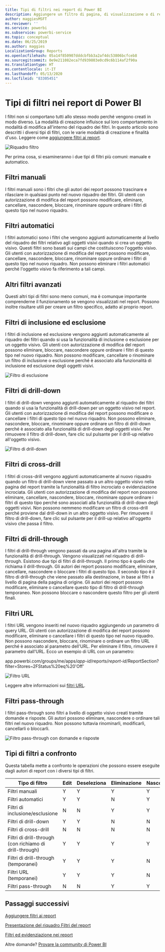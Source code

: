 ```yaml
---
title: Tipi di filtri nei report di Power BI
description: Aggiungere un filtro di pagina, di visualizzazione o di report a un report in Power BI
author: maggiesMSFT
ms.reviewer: ''
ms.service: powerbi
ms.subservice: powerbi-service
ms.topic: conceptual
ms.date: 06/25/2019
ms.author: maggies
LocalizationGroup: Reports
ms.openlocfilehash: 05a14f850907dddcbfbb3a2af4dc53806bcfceb8
ms.sourcegitcommit: 0e9e211082eca7fd939803e0cd9c6b114af2f90a
ms.translationtype: HT
ms.contentlocale: it-IT
ms.lasthandoff: 05/13/2020
ms.locfileid: "83305451"
---
```

# <a name="types-of-filters-in-power-bi-reports"></a>Tipi di filtri nei report di Power BI

I filtri non si comportano tutti allo stesso modo perché vengono creati in modo diverso. La modalità di creazione influisce sul loro comportamento in modalità di modifica all'interno del riquadro dei filtri. In questo articolo sono descritti i diversi tipi di filtri, con le varie modalità di creazione e finalità d'uso. Leggere come [aggiungere filtri ai report](power-bi-report-add-filter.md). 

![Riquadro filtro](media/power-bi-report-filter-types/power-bi-filter-pane.png)

Per prima cosa, si esamineranno i due tipi di filtri più comuni: manuale e automatico.

## <a name="manual-filters"></a>Filtri manuali 

I filtri manuali sono i filtri che gli autori dei report possono trascinare e rilasciare in qualsiasi punto nel nuovo riquadro dei filtri. Gli utenti con autorizzazione di modifica del report possono modificare, eliminare, cancellare, nascondere, bloccare, rinominare oppure ordinare i filtri di questo tipo nel nuovo riquadro.

## <a name="automatic-filters"></a>Filtri automatici 

I filtri automatici sono i filtri che vengono aggiunti automaticamente al livello del riquadro dei filtri relativo agli oggetti visivi quando si crea un oggetto visivo. Questi filtri sono basati sui campi che costituiscono l'oggetto visivo. Gli utenti con autorizzazione di modifica del report possono modificare, cancellare, nascondere, bloccare, rinominare oppure ordinare i filtri di questo tipo nel nuovo riquadro. Non possono eliminare i filtri automatici perché l'oggetto visivo fa riferimento a tali campi.

## <a name="more-advanced-filters"></a>Altri filtri avanzati

Questi altri tipi di filtri sono meno comuni, ma è comunque importante comprenderne il funzionamento se vengono visualizzati nel report. Possono inoltre risultare utili per creare un filtro specifico, adatto al proprio report.

## <a name="include-and-exclude-filters"></a>Filtri di inclusione ed esclusione

I filtri di inclusione ed esclusione vengono aggiunti automaticamente al riquadro dei filtri quando si usa la funzionalità di inclusione o esclusione per un oggetto visivo. Gli utenti con autorizzazione di modifica del report possono eliminare, bloccare, nascondere oppure ordinare i filtri di questo tipo nel nuovo riquadro. Non possono modificare, cancellare o rinominare un filtro di inclusione o esclusione perché è associato alla funzionalità di inclusione ed esclusione degli oggetti visivi.

![Filtro di esclusione](media/power-bi-report-filter-types/power-bi-filters-exclude.png)

## <a name="drill-down-filters"></a>Filtri di drill-down

I filtri di drill-down vengono aggiunti automaticamente al riquadro dei filtri quando si usa la funzionalità di drill-down per un oggetto visivo nel report. Gli utenti con autorizzazione di modifica del report possono modificare o cancellare i filtri di questo tipo nel nuovo riquadro. Non possono eliminare, nascondere, bloccare, rinominare oppure ordinare un filtro di drill-down perché è associato alla funzionalità di drill-down degli oggetti visivi. Per rimuovere il filtro di drill-down, fare clic sul pulsante per il drill-up relativo all'oggetto visivo.

![Filtro di drill-down](media/power-bi-report-filter-types/power-bi-filters-drill-down.png)

## <a name="cross-drill-filters"></a>Filtri di cross-drill

I filtri di cross-drill vengono aggiunti automaticamente al nuovo riquadro quando un filtro di drill-down viene passato a un altro oggetto visivo nella pagina del report tramite la funzionalità di filtro incrociato o evidenziazione incrociata. Gli utenti con autorizzazione di modifica del report non possono eliminare, cancellare, nascondere, bloccare, rinominare oppure ordinare i filtri di questo tipo perché sono associati alla funzionalità di drill-down degli oggetti visivi. Non possono nemmeno modificare un filtro di cross-drill perché proviene dal drill-down in un altro oggetto visivo. Per rimuovere il filtro di drill-down, fare clic sul pulsante per il drill-up relativo all'oggetto visivo che passa il filtro.

## <a name="drillthrough-filters"></a>Filtri di drill-through

I filtri di drill-through vengono passati da una pagina all'altra tramite la funzionalità di drill-through. Vengono visualizzati nel riquadro di drill-through. Esistono due tipi di filtri di drill-through. Il primo tipo è quello che richiama il drill-through. Gli autori dei report possono modificare, eliminare, cancellare, nascondere o bloccare i filtri di questo tipo. Il secondo tipo è il filtro di drill-through che viene passato alla destinazione, in base ai filtri a livello di pagina della pagina di origine. Gli autori dei report possono modificare, eliminare o cancellare questo tipo di filtro di drill-through temporaneo. Non possono bloccare o nascondere questo filtro per gli utenti finali.

## <a name="url-filters"></a>Filtri URL

I filtri URL vengono inseriti nel nuovo riquadro aggiungendo un parametro di query URL. Gli utenti con autorizzazione di modifica del report possono modificare, eliminare o cancellare i filtri di questo tipo nel nuovo riquadro. Non possono nascondere, bloccare, rinominare o ordinare un filtro URL perché è associato al parametro dell'URL. Per eliminare il filtro, rimuovere il parametro dall'URL. Ecco un esempio di URL con un parametro:

app.powerbi.com/groups/me/apps/*app-id*/reports/*report-id*/ReportSection?filter=Stores~2FStatus%20eq%20'Off'

![Filtro URL](media/power-bi-report-filter-types/power-bi-filter-url.png)

Leggere altre informazioni sui [filtri URL](../collaborate-share/service-url-filters.md).

## <a name="pass-through-filters"></a>Filtri pass-through

I filtri pass-through sono filtri a livello di oggetto visivo creati tramite domande e risposte. Gli autori possono eliminare, nascondere o ordinare tali filtri nel nuovo riquadro. Non possono tuttavia rinominarli, modificarli, cancellarli o bloccarli.

![Filtro pass-through con domande e risposte](media/power-bi-report-filter-types/power-bi-filters-qna.png)

## <a name="comparing-filter-types"></a>Tipi di filtri a confronto

Questa tabella mette a confronto le operazioni che possono essere eseguite dagli autori di report con i diversi tipi di filtri.

| Tipo di filtro | Edit | Deseleziona | Eliminazione | Nascondi | Lock | Ordinamento | Rinomina |
|----|----|----|----|----|----|----|----|
| Filtri manuali | Y | Y | Y | Y | Y | Y | Y |
| Filtri automatici | Y | Y | N | Y | Y | Y | Y |
| Filtri di inclusione/esclusione | N | N | Y | Y | Y | Y | N |
| Filtri di drill-down | Y | Y | N | N | N | N | N |
| Filtri di cross-drill | N | N | N | N | N | N | N |
| Filtri di drill-through (con richiamo di drill-through) | Y | Y | Y | Y | Y | N | N |
| Filtri di drill-through (temporanei) | Y | Y | Y | N | N | N | N |
| Filtri URL (temporanei) | Y | Y | Y | N | N | N | N |
| Filtri pass-through | N | N | Y | Y | N | Y | N |



## <a name="next-steps"></a>Passaggi successivi

[Aggiungere filtri ai report](power-bi-report-add-filter.md)

[Presentazione del riquadro Filtri del report](../consumer/end-user-report-filter.md)

[Filtri ed evidenziazione nei report](power-bi-reports-filters-and-highlighting.md)

Altre domande? [Provare la community di Power BI](https://community.powerbi.com/)
